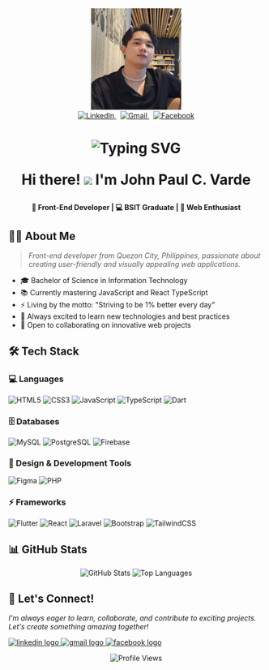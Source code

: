 <div align="center">
  <img height="200" src="https://github.com/vardsz13/vardsz13/blob/main/6066750011678507846.jpg?raw=true" />
</div>

<div align="center">
  <!-- LinkedIn -->
  <a href="https://www.linkedin.com/in/john-paul-varde/" target="_blank">
    <img src="https://img.shields.io/badge/LinkedIn-%23006699?style=for-the-badge&logo=linkedin&logoColor=white&labelColor=00a6ff" alt="LinkedIn" />
  </a>
  &nbsp;
  <!-- Gmail -->
  <a href="mailto:johnpaulvarde@gmail.com" target="_blank">
    <img src="https://img.shields.io/badge/Gmail-%23c71610?style=for-the-badge&logo=gmail&logoColor=white&labelColor=ff4131" alt="Gmail" />
  </a>
  &nbsp;
  <!-- Facebook -->
  <a href="https://www.facebook.com/johnpaul.varde/" target="_blank">
    <img src="https://img.shields.io/badge/Facebook-%230b5fcc?style=for-the-badge&logo=facebook&logoColor=white&labelColor=1877F2" alt="Facebook" />
  </a>
</div>
</div>

<h1 align="center">
  
<div align="center">
  <img src="https://readme-typing-svg.demolab.com?font=Poppins&duration=3500&pause=800&color=2B97FA&center=true&vCenter=true&random=false&width=600&height=30&lines=Message+me+on+my+social+media+:);I'm+always+down+to+collab+%E2%98%95%EF%B8%8F;Thanks+for+visiting+%E2%9C%8C%EF%B8%8F" alt="Typing SVG" />
</div>

    
  Hi there! <img src="https://media.giphy.com/media/hvRJCLFzcasrR4ia7z/giphy.gif" width="28"> I'm John Paul C. Varde
</h1>

<p align="center">
  <b>🚀 Front-End Developer | 💻 BSIT Graduate | 🌟 Web Enthusiast</b>
</p>

## 👨‍💻 About Me

> *Front-end developer from Quezon City, Philippines, passionate about creating user-friendly and visually appealing web applications.*

- 🎓 Bachelor of Science in Information Technology
- 📚 Currently mastering JavaScript and React TypeScript
- ⚡ Living by the motto: "Striving to be 1% better every day"
- 🌱 Always excited to learn new technologies and best practices
- 🤝 Open to collaborating on innovative web projects

## 🛠️ Tech Stack

### 💻 Languages
![HTML5](https://img.shields.io/badge/html5-%23E34F26.svg?style=for-the-badge&logo=html5&logoColor=white)
![CSS3](https://img.shields.io/badge/css3-%231572B6.svg?style=for-the-badge&logo=css3&logoColor=white)
![JavaScript](https://img.shields.io/badge/javascript-%23323330.svg?style=for-the-badge&logo=javascript&logoColor=%23F7DF1E)
![TypeScript](https://img.shields.io/badge/typescript-%23007ACC.svg?style=for-the-badge&logo=typescript&logoColor=white)
![Dart](https://img.shields.io/badge/dart-%230175C2.svg?style=for-the-badge&logo=dart&logoColor=white)

### 🗄️ Databases
![MySQL](https://img.shields.io/badge/mysql-%2300f.svg?style=for-the-badge&logo=mysql&logoColor=white)
![PostgreSQL](https://img.shields.io/badge/postgres-%23316192.svg?style=for-the-badge&logo=postgresql&logoColor=white)
![Firebase](https://img.shields.io/badge/Firebase-039BE5?style=for-the-badge&logo=Firebase&logoColor=white)

### 🎨 Design & Development Tools
![Figma](https://img.shields.io/badge/figma-%23F24E1E.svg?style=for-the-badge&logo=figma&logoColor=white)
![PHP](https://img.shields.io/badge/php-%23777BB4.svg?style=for-the-badge&logo=php&logoColor=white)

### ⚡ Frameworks
![Flutter](https://img.shields.io/badge/Flutter-%2302569B.svg?style=for-the-badge&logo=Flutter&logoColor=white)
![React](https://img.shields.io/badge/react-%2320232a.svg?style=for-the-badge&logo=react&logoColor=%2361DAFB)
![Laravel](https://img.shields.io/badge/laravel-%23FF2D20.svg?style=for-the-badge&logo=laravel&logoColor=white)
![Bootstrap](https://img.shields.io/badge/bootstrap-%238511FA.svg?style=for-the-badge&logo=bootstrap&logoColor=white)
![TailwindCSS](https://img.shields.io/badge/tailwindcss-%2338B2AC.svg?style=for-the-badge&logo=tailwind-css&logoColor=white)

## 📊 GitHub Stats

<div align="center">
  <img src="https://github-readme-stats.vercel.app/api?username=vardsz13&show_icons=true&theme=outrun&hide_border=false&include_all_commits=true&count_private=true" alt="GitHub Stats" height="170" />
  <img src="https://github-readme-stats.vercel.app/api/top-langs/?username=vardsz13&layout=compact&theme=outrun&hide_border=false" alt="Top Languages" height="170" />
</div>

## 🤝 Let's Connect!

<p align="left">
  <i>I'm always eager to learn, collaborate, and contribute to exciting projects. Let's create something amazing together!</i>
</p>

<div align="left">
  <a href="https://www.linkedin.com/in/john-paul-varde/" target="_blank">
    <img src="https://raw.githubusercontent.com/maurodesouza/profile-readme-generator/master/src/assets/icons/social/linkedin/default.svg" width="52" height="40" alt="linkedin logo"  />
  </a>
  <a href="https://mail.google.com/mail/u/0/#inbox" target="_blank">
    <img src="https://raw.githubusercontent.com/maurodesouza/profile-readme-generator/master/src/assets/icons/social/gmail/default.svg" width="52" height="40" alt="gmail logo"  />
  </a>
  <a href="https://www.facebook.com/johnpaul.varde/" target="_blank">
    <img src="https://raw.githubusercontent.com/maurodesouza/profile-readme-generator/master/src/assets/icons/social/facebook/default.svg" width="52" height="40" alt="facebook logo"  />
  </a>
</div>

<p align="center">
  <img src="https://komarev.com/ghpvc/?username=vardsz13&label=Profile%20views&color=0e75b6&style=flat" alt="Profile Views" />
</p>
